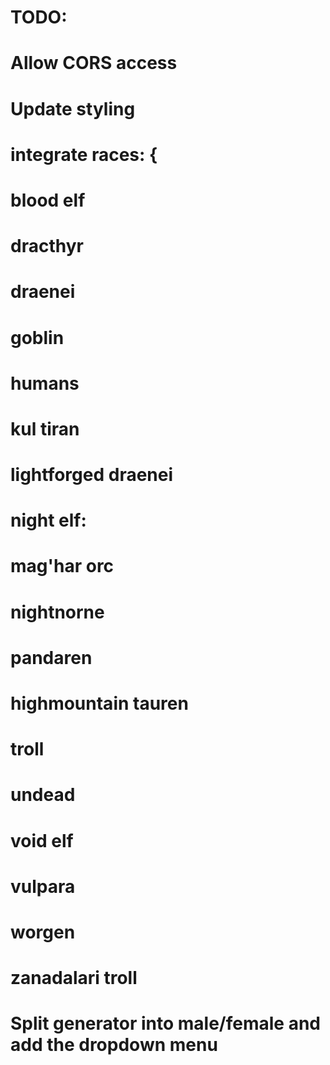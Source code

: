 # TODO: 
# Allow CORS access
# Update styling
# integrate races: {
  #  blood elf
  #  dracthyr
  #  draenei 
  #  goblin
  #  humans
  #  kul tiran
  #  lightforged draenei
  #  night elf: 
  #  mag'har orc
  #  nightnorne
  #  pandaren
  #  highmountain tauren
  #  troll
  #  undead
  #  void elf
  #  vulpara
  #  worgen
  #  zanadalari troll


# Split generator into male/female and add the dropdown menu
